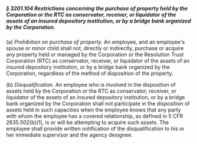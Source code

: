 ##### § 3201.104 Restrictions concerning the purchase of property held by the Corporation or the RTC as conservator, receiver, or liquidator of the assets of an insured depository institution, or by a bridge bank organized by the Corporation. #####

(a) *Prohibition on purchase of property.* An employee, and an employee's spouse or minor child shall not, directly or indirectly, purchase or acquire any property held or managed by the Corporation or the Resolution Trust Corporation (RTC) as conservator, receiver, or liquidator of the assets of an insured depository institution, or by a bridge bank organized by the Corporation, regardless of the method of disposition of the property.

(b) *Disqualification.* An employee who is involved in the disposition of assets held by the Corporation or the RTC as conservator, receiver, or liquidator of the assets of an insured depository institution, or by a bridge bank organized by the Corporation shall not participate in the disposition of assets held in such capacities when the employee knows that any party with whom the employee has a covered relationship, as defined in 5 CFR 2635.502(b)(1), is or will be attempting to acquire such assets. The employee shall provide written notification of the disqualification to his or her immediate supervisor and the agency designee.